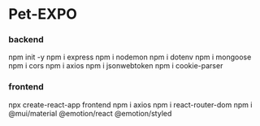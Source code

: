 # Pet-EXPO

### backend
npm init -y
npm i express
npm i nodemon
npm i dotenv
npm i mongoose
npm i cors
npm i axios
npm i jsonwebtoken
npm i cookie-parser


### frontend
npx create-react-app frontend
npm i axios
npm i react-router-dom
npm i @mui/material @emotion/react @emotion/styled